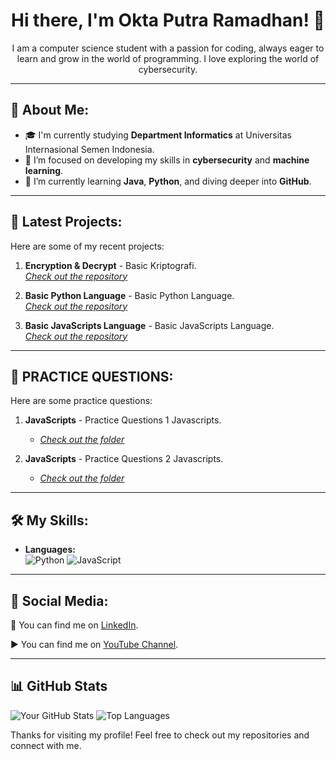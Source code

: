<h1 align="center">Hi there, I'm Okta Putra Ramadhan! 👋</h1>

<p align="center">
  I am a computer science student with a passion for coding, always eager to learn and grow in the world of programming. I love exploring the world of cybersecurity.
</p>

---

## 🌟 About Me:
- 🎓 I'm currently studying **Department Informatics** at Universitas Internasional Semen Indonesia.
- 🚀 I’m focused on developing my skills in **cybersecurity** and **machine learning**.
- 🌱 I’m currently learning **Java**, **Python**, and diving deeper into **GitHub**.

---

## 💼 Latest Projects:
Here are some of my recent projects:
1. **Encryption & Decrypt** - Basic Kriptografi.  
   _[Check out the repository](https://github.com/OktaSan/encryption-decrypt.git)_
2. **Basic Python Language** - Basic Python Language.  
   _[Check out the repository](https://github.com/OktaSan/Python-Learning-Basic.git)_

3. **Basic JavaScripts Language** - Basic JavaScripts Language.  
   _[Check out the repository](https://github.com/OktaSan/Basic-Javascripts.git)_



---

## 🤔 PRACTICE QUESTIONS:
Here are some practice questions:
1. **JavaScripts** - Practice Questions 1 Javascripts.
   - _[Check out the folder](https://github.com/OktaSan/Basic-Javascripts/tree/b1c2946fa174161900407c1e9546be55a2f146f1/LatihanTugas)_

1. **JavaScripts** - Practice Questions 2 Javascripts.
   - _[Check out the folder](https://github.com/OktaSan/Basic-Javascripts/tree/785584c469b54ec8138133e1770cb4a1c4577af3/Latihan/2.%20Latihan)_
     
---

## 🛠️ My Skills:
- **Languages:**  
  ![Python](https://img.shields.io/badge/Python-3776AB?style=for-the-badge&logo=python&logoColor=white)
  ![JavaScript](https://img.shields.io/badge/JavaScript-Available-brightgreen)
  
---

## 📱 Social Media:
🔗 You can find me on [LinkedIn](https://www.linkedin.com/in/okta-putra-ramadhan-61311328b?utm_source=share&utm_campaign=share_via&utm_content=profile&utm_medium=android_app). 

▶️ You can find me on [YouTube Channel](https://www.youtube.com/@OktaSann).

---

## 📊 GitHub Stats

![Your GitHub Stats](https://github-readme-stats.vercel.app/api?username=OktaSan&show_icons=true&theme=radical)
![Top Languages](https://github-readme-stats.vercel.app/api/top-langs/?username=OktaSan&theme=radical&layout=compact)


Thanks for visiting my profile! Feel free to check out my repositories and connect with me.
